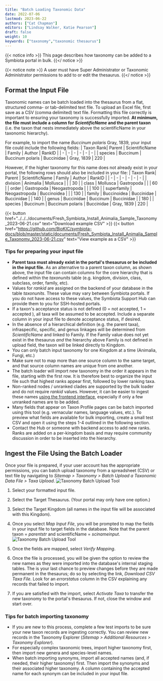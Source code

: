```yaml
---
title: "Batch Loading Taxonomic Data"
date: 2022-07-06
lastmod: 2023-06-22
authors: ["Cat Chapman"]
editors: ["Lindsay Walker, Katie Pearson"]
draft: false
weight: 10
keywords: ["taxonomy","taxonomic thesaurus"]
---
```


{{< notice info >}} 
 This page describes how taxonomy can be added to a Symbiota portal in bulk.
 {{</ notice >}}

{{< notice note >}}
  A user must have Super Administrator or Taxonomic Administrator permissions to add to or edit the thesaurus.
{{</ notice >}}

## Format the Input File
Taxonomic names can be batch loaded into the thesaurus from a flat, structured comma- or tab-delimited text file. To upload an Excel file, first save as a CSV (comma delimited) text file. Formatting this file correctly is important to ensuring your taxonomy is successfully imported. **At minimum, the file must include a column for _ScientificName_ and the parent taxon** (i.e. the taxon that nests immediately above the scientificName in your taxonomic hierarchy).

For example, to import the name _Buccinum polaris_ Gray, 1839, your input file could include the following fields: 
| Taxon Rank| Parent | ScientificName | Family | Author | RankID |
| - | - | - | - | - | - |
| species | Buccinum | Buccinum polaris | Buccinidae | Gray, 1839 | 220 |

However, if the higher taxonomy for this name does not already exist in your portal, the following rows should also be included in your file:
| Taxon Rank| Parent | ScientificName | Family | Author | RankID |
| - | - | - | - | - | - |
| division | Animalia | Mollusca | | | 30 |
| class | Mollusca | Gastropoda | | | 60 |
| order | Gastropoda | Neogastropoda | | | 100 |
| superfamily | Neogastropoda | Buccinoidea | | | 130 |
| family | Buccinoidea | Buccinidae | Buccinidae | | 140 |
| genus | Buccinidae | Buccinum | Buccinidae | | 180 |
| species | Buccinum | Buccinum polaris | Buccinidae | Gray, 1839 | 220 |


{{< button href="../../../documents/Fresh_Symbiota_Install_Animalia_Sample_Taxonomy_2023-06-21.csv" text="Download example CSV" >}}
{{< button href="https://github.com/BioKIC/symbiota-docs/blob/master/static/documents/Fresh_Symbiota_Install_Animalia_Sample_Taxonomy_2023-06-21.csv" text="View example as a CSV" >}}

### Tips for preparing your input file
- **Parent taxa must already exist in the portal's thesaurus or be included in the input file.** As an alternative to a parent taxon column, as shown above, the input file can contain columns for the core hierarchy that is defined within the _taxonunits_ table (e.g. kingdom, division, class, subclass, order, family, etc).
- Values for *_rankid_* are assigned on the backend of your database in the table _taxonunits_. These value may vary between Symbiota portals. If you do not have access to these values, the Symbiota Support Hub can provide them to you for SSH-hosted portals.
- If a taxon's acceptance status is not defined (0 = not accepted, 1 = accepted ), all taxa will be assumed to be accepted. Include a separate column in your input file to denote acceptance status, if desired.
- In the absence of a hierarchical definition (e.g. the parent taxa), infraspecific, specific, and genus linkages will be determined from _ScientificName_ and linked to Family. If the Family value does not yet exist in the thesaurus _and_ the hierarchy above Family is not defined in upload field, the taxon will be linked directly to Kingdom.
- You can only batch input taxonomy for one Kingdom at a time (Animalia, Fungi, etc.)
- Make sure not to map more than one source column to the same target, and that source column names are unique from one another.
- The batch loader will import new taxonomy in the order it appears in the file, starting with the first row. It is therefore best to organize the input file such that highest ranks appear first, followed by lower ranking taxa.
- Non-ranked nodes / unranked clades are supported by the bulk loader and do not require _rankid_ values. However, it can be easier to ingest these names [using the frontend interface](/symbiota-docs/portal_manager/taxonomy/add/), especially if only a few unranked names are to be added.
- Many fields that appear on Taxon Profile pages can be batch imported using this tool (e.g. vernacular names, language values, etc.). To preview what fields are available for bulk importing, create a small test CSV and open it using the steps 1-4 outlined in the following section. 
- Contact the Hub or someone with backend access to add new ranks. Ranks are added on a per-kingdom basis and may require community discussion in order to be inserted into the hierarchy.

## Ingest the File Using the Batch Loader
Once your file is prepared, if your user account has the appropriate permissions, you can batch upload taxonomy from a spreadsheet (CSV) or text file by navigating to _Sitemap > Taxonomy > Batch Upload a Taxonomic Data File > Taxa Upload_.
![Taxonomy Batch Upload Tool](/symbiota-docs/images/taxonomybatchloader.png)

1) Select your formatted input file.
2) Select the Target Thesaurus. (Your portal may only have one option.)
3) Select the Target Kingdom (all names in the input file will be associated with this Kingdom).

4) Once you select _Map Input File_, you will be prompted to map the fields in your input file to target fields in the database. Note that the parent taxon = _parentstr_ and scientificName = _scinameinput_.
![Taxonomy Batch Upload Tool](/symbiota-docs/images/taxonomybatchloader2.png)

5) Once the fields are mapped, select _Verify Mapping_. 

6) Once the file is processed, you will be given the option to review the new names as they were imported into the database's internal staging tables. The is your last chance to preview changes before they are made permanent in the thesaurus; do so by selecting the link, _Download CSV Taxa File_. Look for an _errorstatus_ column in the CSV explaining any records that failed to import.

7) If you are satisfied with the import, select _Activate Taxa_ to transfer the new taxonomy to the portal's thesaurus. If not, close the window and start over.

### Tips for batch importing taxonomy
- If you are new to this process, complete a few test imports to be sure your new taxon records are ingesting correctly. You can review new records in the Taxonomy Explorer (_Sitemap > Additional Resources > Taxonomy Explorer_).
- For especially complex taxonomic trees, import higher taxonomy first, then import new genera and species-level names.
- When batch importing synonyms, import all accepted names (and, if needed, their higher taxonomy) first. Then import the synonyms and their associated higher taxonomy. A column containing the accepted name for each synonym can be included in your input file.
